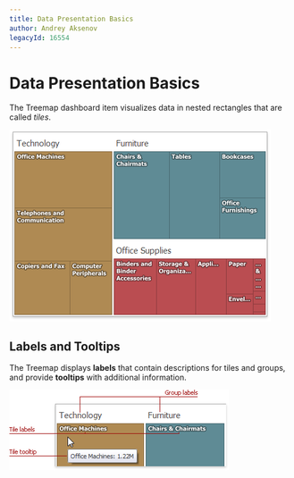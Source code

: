 ```yaml
---
title: Data Presentation Basics
author: Andrey Aksenov
legacyId: 16554
---
```

# Data Presentation Basics
The Treemap dashboard item visualizes data in nested rectangles that are called _tiles_.

![Treemap_Main_Win](../../../../images/img125423.png)

## Labels and Tooltips
The Treemap displays **labels** that contain descriptions for tiles and groups, and provide **tooltips** with additional information.

![Treemap_LabelTooltipExample](../../../../images/img125431.png)
